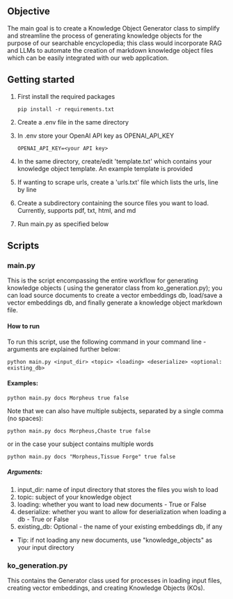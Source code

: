 ## Objective
The main goal is to create a Knowledge Object Generator class to simplify and streamline the process of generating
knowledge objects for the purpose of our searchable encyclopedia; this class would incorporate RAG and LLMs to
automate the creation of markdown knowledge object files which can be easily integrated with our web application.

## Getting started

1. First install the required packages

    ```pip install -r requirements.txt```


2. Create a .env file in the same directory


3. In .env store your OpenAI API key as OPENAI_API_KEY

    `OPENAI_API_KEY=<your API key>`


4. In the same directory, create/edit 'template.txt' which contains your knowledge object template. 
An example template is provided


5. If wanting to scrape urls, create a 'urls.txt' file which lists the urls, line by line


6. Create a subdirectory containing the source files you want to load. Currently, supports pdf, txt, html, and md


7. Run main.py as specified below

## Scripts
### main.py
This is the script encompassing the entire workflow for generating knowledge objects (
using the generator class from ko_generation.py); you can load source documents to create a vector embeddings db,
load/save a vector embeddings db, and finally generate a knowledge object markdown file.

#### How to run
To run this script, use the following command in your command line - arguments are explained further below:

```
python main.py <input_dir> <topic> <loading> <deserialize> <optional: existing_db>
```

#### Examples:
```
python main.py docs Morpheus true false
```


Note that we can also have multiple subjects, separated by a single comma (no spaces):
```
python main.py docs Morpheus,Chaste true false
```

or in the case your subject contains multiple words

```
python main.py docs "Morpheus,Tissue Forge" true false
```


##### Arguments:
1. input_dir: name of input directory that stores the files you wish to load
2. topic: subject of your knowledge object
3. loading: whether you want to load new documents - True or False
4. deserialize: whether you want to allow for deserialization when loading a db - True or False
5. existing_db: Optional - the name of your existing embeddings db, if any

- Tip: if not loading any new documents, use "knowledge_objects" as your input directory


### ko_generation.py 
This contains the Generator class used for processes in loading input files, creating vector embeddings, 
and creating Knowledge Objects (KOs).
